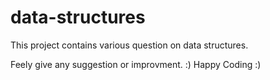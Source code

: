# data-structures
This project contains various question on data structures.


Feely give any suggestion or improvment. :) Happy Coding :)

